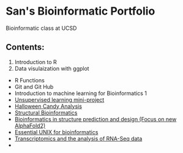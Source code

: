# San's Bioinformatic Portfolio
Bioinformatic class at UCSD

## Contents: 

1. Introduction to R 
2. Data visulaization with ggplot 
- R Functions 
- Git and Git Hub 
- Introduction to machine learning for Bioinformatics 1 
- [Unsupervised learning mini-project](https://github.com/kluc1/bggn213/blob/main/class09/Class09/class09miniproject.Rmd)
- [Halloween Candy Analysis](https://github.com/kluc1/bggn213/blob/main/class09/Class09/Class09miniprojectcandy.Rmd)
- [Structural Bioinformatics](https://github.com/kluc1/bggn213/blob/main/Class10/Class11.Rmd)
- [Bioinformatics in structure prediction and design (Focus on new AlphaFold2)]()
- [Essential UNIX for bioinformatics]()
- [Transcriptomics and the analysis of RNA-Seq data]()
- 
